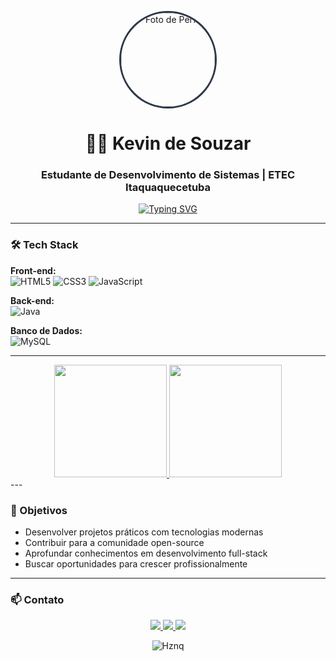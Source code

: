 <p align="center">
  <img src="./perfil.jpg" width="150" style="border-radius: 50%; border: 3px solid #2d3748;" alt="Foto de Perfil">
</p>

<h1 align="center">👨‍💻 Kevin de Souzar</h1>
<h3 align="center">Estudante de Desenvolvimento de Sistemas | ETEC Itaquaquecetuba</h3>

<p align="center">
  <a href="https://git.io/typing-svg">
    <img src="https://readme-typing-svg.demolab.com?font=Fira+Code&pause=1000&color=38B2AC&center=true&width=435&lines=Sempre+aprendendo+algo+novo" alt="Typing SVG" />
  </a>
</p>

---

### 🛠 Tech Stack

**Front-end:**  
![HTML5](https://img.shields.io/badge/html5-%23E34F26.svg?style=for-the-badge&logo=html5&logoColor=white)
![CSS3](https://img.shields.io/badge/css3-%231572B6.svg?style=for-the-badge&logo=css3&logoColor=white)
![JavaScript](https://img.shields.io/badge/javascript-%23323330.svg?style=for-the-badge&logo=javascript&logoColor=%23F7DF1E)

**Back-end:**  
![Java](https://img.shields.io/badge/java-%23ED8B00.svg?style=for-the-badge&logo=openjdk&logoColor=white)

**Banco de Dados:**  
![MySQL](https://img.shields.io/badge/mysql-%2300f.svg?style=for-the-badge&logo=mysql&logoColor=white)


---
<div align="center">
  <a href="https://github.com/SEU_USER">
    <img height="180em" src="https://github-readme-stats.vercel.app/api?username=Hznq&show_icons=true&theme=dark&include_all_commits=true"/>
    <img height="180em" src="https://github-readme-stats.vercel.app/api/top-langs/?username=Hznq&layout=compact&langs_count=7&theme=dark"/>
  </a>
</div>
---



### 🌟 Objetivos

- Desenvolver projetos práticos com tecnologias modernas
- Contribuir para a comunidade open-source
- Aprofundar conhecimentos em desenvolvimento full-stack
- Buscar oportunidades para crescer profissionalmente

---

### 📫 Contato

<div align="center"> 
  <a href="https://www.instagram.com/gabriel_hznq/" target="_blank">
    <img src="https://img.shields.io/badge/Instagram-%23E4405F.svg?style=for-the-badge&logo=Instagram&logoColor=white"/>
  </a>
  <a href="mailto:gh5931808@gmail.com">
    <img src="https://img.shields.io/badge/Gmail-D14836?style=for-the-badge&logo=gmail&logoColor=white"/>
  </a>
  <a href="https://www.linkedin.com/in/gabriel-xavier-617a1a34b/" target="_blank">
    <img src="https://img.shields.io/badge/LinkedIn-0077B5?style=for-the-badge&logo=linkedin&logoColor=white"/>
  </a> 
</div>

<p align="center">
  <img src="https://komarev.com/ghpvc/?username=Hznq&label=Profile%20views&color=0e75b6&style=flat" alt="Hznq" /> 
</p>
